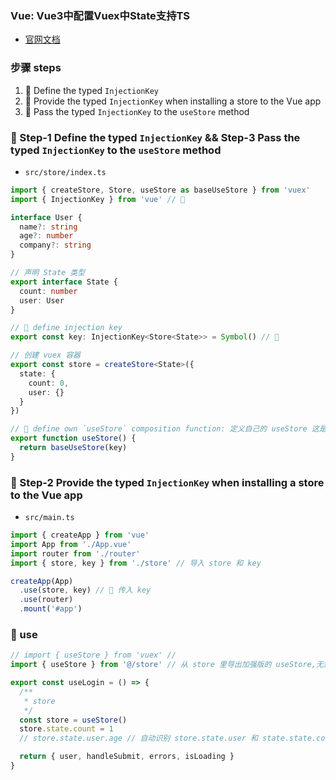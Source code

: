 ### Vue: Vue3中配置Vuex中State支持TS
- [官网文档](https://next.vuex.vuejs.org/guide/typescript-support.html)

### 步骤 steps
1. 💛 Define the typed `InjectionKey`
2. 💛 Provide the typed `InjectionKey` when installing a store to the Vue app
3. 💛 Pass the typed `InjectionKey` to the `useStore` method

### 🛴 Step-1 Define the typed `InjectionKey` && Step-3  Pass the typed `InjectionKey` to the `useStore` method
- `src/store/index.ts`
```ts
import { createStore, Store, useStore as baseUseStore } from 'vuex'
import { InjectionKey } from 'vue' // 🎃

interface User {
  name?: string
  age?: number
  company?: string
}

// 声明 State 类型
export interface State {
  count: number
  user: User
}

// 🎃 define injection key
export const key: InjectionKey<Store<State>> = Symbol() // 🎃

// 创建 vuex 容器
export const store = createStore<State>({
  state: {
    count: 0,
    user: {}
  }
})

// 🎃 define own `useStore` composition function: 定义自己的 useStore 这是第三步
export function useStore() {
  return baseUseStore(key)
}
```

### 🛴 Step-2 Provide the typed `InjectionKey` when installing a store to the Vue app
- `src/main.ts`
```ts
import { createApp } from 'vue'
import App from './App.vue'
import router from './router'
import { store, key } from './store' // 导入 store 和 key

createApp(App)
  .use(store, key) // 🎃 传入 key
  .use(router)
  .mount('#app')
```

### 🛴 use
```ts
// import { useStore } from 'vuex' // 
import { useStore } from '@/store' // 从 store 里导出加强版的 useStore,无需传递 key

export const useLogin = () => {
  /**
   * store
   */
  const store = useStore()
  store.state.count = 1
  // store.state.user.age // 自动识别 store.state.user 和 state.state.count

  return { user, handleSubmit, errors, isLoading }
}
```